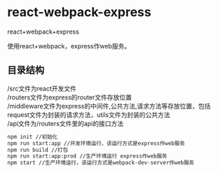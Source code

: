 # react-webpack-express
react+webpack+express

使用react+webpack，express作web服务。
## 目录结构
/src文件为react开发文件 <br>
/routers文件为express的router文件存放位置 <br>
/middleware文件为express的中间件,公共方法,请求方法等存放位置，包括request文件为封装的请求方法，utils文件为封装的公共方法 <br>
/api文件为/routers文件里的api的接口方法 <br>

```Bash
npm init //初始化
npm run start:app //开发环境运行，该运行方式是express作web服务
npm run build //打包
npm run start:app:prod //生产环境运行 express作web服务
npm start //生产环境运行，该运行方式是webpack-dev-server作web服务
```

